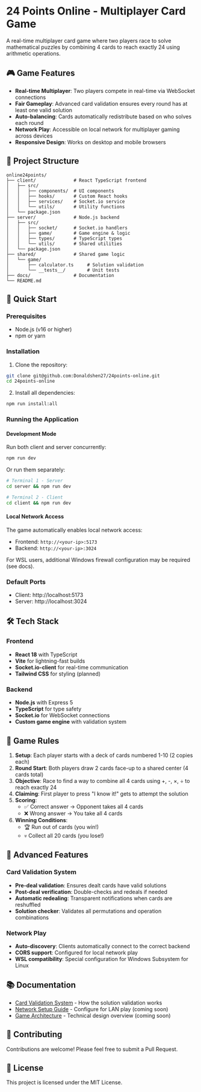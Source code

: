 # 24 Points Online - Multiplayer Card Game

A real-time multiplayer card game where two players race to solve mathematical puzzles by combining 4 cards to reach exactly 24 using arithmetic operations.

## 🎮 Game Features

- **Real-time Multiplayer**: Two players compete in real-time via WebSocket connections
- **Fair Gameplay**: Advanced card validation ensures every round has at least one valid solution
- **Auto-balancing**: Cards automatically redistribute based on who solves each round
- **Network Play**: Accessible on local network for multiplayer gaming across devices
- **Responsive Design**: Works on desktop and mobile browsers

## 📁 Project Structure

```
online24points/
├── client/              # React TypeScript frontend
│   ├── src/
│   │   ├── components/  # UI components
│   │   ├── hooks/       # Custom React hooks
│   │   ├── services/    # Socket.io service
│   │   └── utils/       # Utility functions
│   └── package.json
├── server/              # Node.js backend
│   ├── src/
│   │   ├── socket/      # Socket.io handlers
│   │   ├── game/        # Game engine & logic
│   │   ├── types/       # TypeScript types
│   │   └── utils/       # Shared utilities
│   └── package.json
├── shared/              # Shared game logic
│   └── game/
│       ├── calculator.ts     # Solution validation
│       └── __tests__/        # Unit tests
├── docs/                # Documentation
└── README.md
```

## 🚀 Quick Start

### Prerequisites
- Node.js (v16 or higher)
- npm or yarn

### Installation

1. Clone the repository:
```bash
git clone git@github.com:Donaldshen27/24points-online.git
cd 24points-online
```

2. Install all dependencies:
```bash
npm run install:all
```

### Running the Application

#### Development Mode
Run both client and server concurrently:
```bash
npm run dev
```

Or run them separately:
```bash
# Terminal 1 - Server
cd server && npm run dev

# Terminal 2 - Client  
cd client && npm run dev
```

#### Local Network Access
The game automatically enables local network access:
- Frontend: `http://<your-ip>:5173`
- Backend: `http://<your-ip>:3024`

For WSL users, additional Windows firewall configuration may be required (see docs).

### Default Ports
- Client: http://localhost:5173
- Server: http://localhost:3024

## 🛠️ Tech Stack

### Frontend
- **React 18** with TypeScript
- **Vite** for lightning-fast builds
- **Socket.io-client** for real-time communication
- **Tailwind CSS** for styling (planned)

### Backend
- **Node.js** with Express 5
- **TypeScript** for type safety
- **Socket.io** for WebSocket connections
- **Custom game engine** with validation system

## 🎯 Game Rules

1. **Setup**: Each player starts with a deck of cards numbered 1-10 (2 copies each)
2. **Round Start**: Both players draw 2 cards face-up to a shared center (4 cards total)
3. **Objective**: Race to find a way to combine all 4 cards using +, -, ×, ÷ to reach exactly 24
4. **Claiming**: First player to press "I know it!" gets to attempt the solution
5. **Scoring**:
   - ✅ Correct answer → Opponent takes all 4 cards
   - ❌ Wrong answer → You take all 4 cards
6. **Winning Conditions**:
   - 🏆 Run out of cards (you win!)
   - 💀 Collect all 20 cards (you lose!)

## 🔧 Advanced Features

### Card Validation System
- **Pre-deal validation**: Ensures dealt cards have valid solutions
- **Post-deal verification**: Double-checks and redeals if needed
- **Automatic redealing**: Transparent notifications when cards are reshuffled
- **Solution checker**: Validates all permutations and operation combinations

### Network Play
- **Auto-discovery**: Clients automatically connect to the correct backend
- **CORS support**: Configured for local network play
- **WSL compatibility**: Special configuration for Windows Subsystem for Linux

## 📚 Documentation

- [Card Validation System](docs/card-validation-system.md) - How the solution validation works
- [Network Setup Guide](docs/network-setup.md) - Configure for LAN play (coming soon)
- [Game Architecture](docs/architecture.md) - Technical design overview (coming soon)

## 🤝 Contributing

Contributions are welcome! Please feel free to submit a Pull Request.

## 📄 License

This project is licensed under the MIT License.